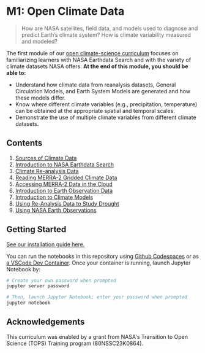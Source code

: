 M1: Open Climate Data
=====================

> How are NASA satellites, field data, and models used to diagnose and predict Earth’s climate system? How is climate variability measured and modeled?

The first module of our [open climate-science curriculum](https://openclimatescience.github.io/curriculum) focuses on familiarizing learners with NASA Earthdata Search and with the variety of climate datasets NASA offers. **At the end of this module, you should be able to:**

- Understand how climate data from reanalysis datasets, General Circulation Models, and Earth System Models are generated and how these models differ.
- Know where different climate variables (e.g., precipitation, temperature) can be obtained at the appropriate spatial and temporal scales.
- Demonstrate the use of multiple climate variables from different climate datasets.


Contents
---------------

1. [Sources of Climate Data](https://github.com/OpenClimateScience/M1-Open-Climate-Data/blob/master/notebooks/01_Sources_of_Climate_Data.ipynb)
2. [Introduction to NASA Earthdata Search](https://github.com/OpenClimateScience/M1-Open-Climate-Data/blob/master/notebooks/02_Intro_to_NASA_Earthdata_Search.ipynb)
3. [Climate Re-analysis Data](https://github.com/OpenClimateScience/M1-Open-Climate-Data/blob/master/notebooks/03_Climate_Re-analysis_Data.ipynb)
4. [Reading MERRA-2 Gridded Climate Data](https://github.com/OpenClimateScience/M1-Open-Climate-Data/blob/master/notebooks/04_Reading_MERRA2_Gridded_Climate_Data.ipynb)
5. [Accessing MERRA-2 Data in the Cloud](https://github.com/OpenClimateScience/M1-Open-Climate-Data/blob/master/notebooks/05_Accessing_MERRA2_Data_in_the_Cloud.ipynb)
6. [Introduction to Earth Observation Data](https://github.com/OpenClimateScience/M1-Open-Climate-Data/blob/master/notebooks/06_Earth_Observation_Data.ipynb)
7. [Introduction to Climate Models](https://github.com/OpenClimateScience/M1-Open-Climate-Data/blob/master/notebooks/07_Climate_Models.ipynb)
8. [Using Re-Analysis Data to Study Drought](https://github.com/OpenClimateScience/M1-Open-Climate-Data/blob/master/notebooks/08_Using_Re-analysis_Data_to_Study_Drought.ipynb)
9. [Using NASA Earth Observations](https://github.com/OpenClimateScience/M1-Open-Climate-Data/blob/master/notebooks/09_Using_NASA_Earth_Observations.ipynb)


Getting Started
---------------

[See our installation guide here.](https://github.com/OpenClimateScience/M1-Open-Climate-Data/blob/master/HOW_TO_INSTALL.md)

You can run the notebooks in this repository using [Github Codespaces](https://docs.github.com/en/codespaces/overview) or as [a VSCode Dev Container](https://code.visualstudio.com/docs/devcontainers/containers). Once your container is running, launch Jupyter Notebook by:

```sh
# Create your own password when prompted
jupyter server password

# Then, launch Jupyter Notebook; enter your password when prompted
jupyter notebook
```


Acknowledgements
----------------

This curriculum was enabled by a grant from NASA's Transition to Open Science (TOPS) Training program (80NSSC23K0864).
